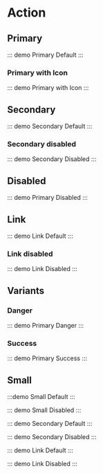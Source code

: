 # Action

<script>
import { Action, TYPES, SIZES, VARIANTS } from "@swimm/ui";
export default {
  components: { Action },
  setup() {
    console.log(TYPES)
    return { TYPES, SIZES, VARIANTS }
  }
}
</script>

## Primary

::: demo
<Action>Primary Default</Action>
:::

### Primary with Icon

::: demo
<Action trailing-icon="arrow-right">Primary with Icon</Action>
:::

## Secondary

::: demo
<Action secondary>Secondary Default</Action>
:::

### Secondary disabled

::: demo
<Action secondary :disabled="true">Secondary Disabled</Action>
:::

## Disabled

::: demo
<Action :disabled="true">Primary Disabled</Action>
:::

## Link

::: demo
<Action :type="TYPES.LINK" href="#">Link Default</Action>
:::

### Link disabled

::: demo
<Action :type="TYPES.LINK" :disabled="true">Link Disabled</Action>
:::

## Variants

### Danger

::: demo
<Action :variant="VARIANTS.DANGER" secondary>Primary Danger</Action>
:::

### Success

::: demo
<Action :variant="VARIANTS.SUCCESS">Primary Success</Action>
:::

## Small

:::demo
<Action :size="SIZES.SMALL">Small Default</Action>
:::

::: demo
<Action :size="SIZES.SMALL" :disabled="true">Small Disabled</Action>
:::

::: demo
<Action :size="SIZES.SMALL" secondary>Secondary Default</Action>
:::

::: demo
<Action :size="SIZES.SMALL" secondary :disabled="true">Secondary Disabled</Action>
:::

::: demo
<Action :size="SIZES.SMALL" :type="TYPES.LINK" href="#">Link Default</Action>
:::

::: demo
<Action :size="SIZES.SMALL" :type="TYPES.LINK" :disabled="true">Link Disabled</Action>
:::
